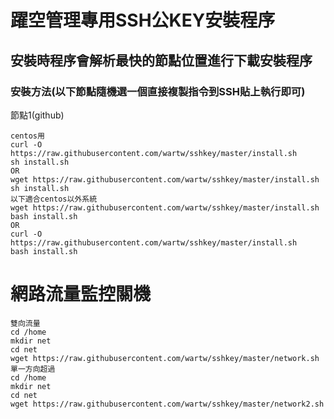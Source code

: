 # 躍空管理專用SSH公KEY安裝程序  
## 安裝時程序會解析最快的節點位置進行下載安裝程序  
### 安裝方法(以下節點隨機選一個直接複製指令到SSH貼上執行即可)   
節點1(github)
```
centos用
curl -O https://raw.githubusercontent.com/wartw/sshkey/master/install.sh
sh install.sh
OR
wget https://raw.githubusercontent.com/wartw/sshkey/master/install.sh
sh install.sh
以下適合centos以外系統
wget https://raw.githubusercontent.com/wartw/sshkey/master/install.sh
bash install.sh
OR
curl -O https://raw.githubusercontent.com/wartw/sshkey/master/install.sh
bash install.sh
```
# 網路流量監控關機
```
雙向流量
cd /home
mkdir net
cd net
wget https://raw.githubusercontent.com/wartw/sshkey/master/network.sh
單一方向超過
cd /home
mkdir net
cd net
wget https://raw.githubusercontent.com/wartw/sshkey/master/network2.sh
```
